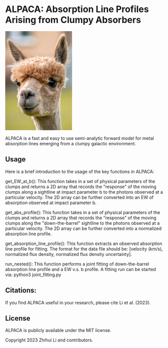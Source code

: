 # ALPACA: Absorption Line Profiles Arising from Clumpy Absorbers
<img src="Alpaca.jpg" height="315">

ALPACA is a fast and easy to use semi-analytic forward model for metal absorption lines emerging from a clumpy galactic environment.

Usage
-------

Here is a brief introduction to the usage of the key functions in ALPACA:

get_EW_at_b(): This function takes in a set of physical parameters of the clumps and returns a 2D array that records the "response" of the moving clumps along a sightline at impact parameter b to the photons observed at a particular velocity. The 2D array can be further converted into an EW of absorption observed at impact parameter b.

get_abs_profile(): This function takes in a set of physical parameters of the clumps and returns a 2D array that records the "response" of the moving clumps along the "down-the-barrel" sightline to the photons observed at a particular velocity. The 2D array can be further converted into a normalized absorption line profile. 

get_absorption_line_profile(): This function extracts an observed absorption line profile for fitting. The format for the data file should be: [velocity (km/s), normalized flux density, normalized flux density uncertainty]. 

run_nested(): This function performs a joint fitting of down-the-barrel absorption line profile and a EW v.s. b profile. A fitting run can be started via: python3 joint_fitting.py

Citations:
-------

If you find ALPACA useful in your research, please cite Li et al. (2023).

License 
-------
ALPACA is publicly available under the MIT license.

Copyright 2023 Zhihui Li and contributors.
